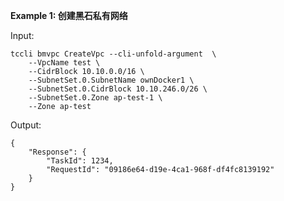 **Example 1: 创建黑石私有网络**



Input: 

```
tccli bmvpc CreateVpc --cli-unfold-argument  \
    --VpcName test \
    --CidrBlock 10.10.0.0/16 \
    --SubnetSet.0.SubnetName ownDocker1 \
    --SubnetSet.0.CidrBlock 10.10.246.0/26 \
    --SubnetSet.0.Zone ap-test-1 \
    --Zone ap-test
```

Output: 
```
{
    "Response": {
        "TaskId": 1234,
        "RequestId": "09186e64-d19e-4ca1-968f-df4fc8139192"
    }
}
```


